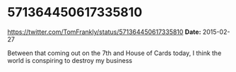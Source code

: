 # 571364450617335810
https://twitter.com/TomFrankly/status/571364450617335810
**Date:** 2015-02-27

Between that coming out on the 7th and House of Cards today, I think the world is conspiring to destroy my business

